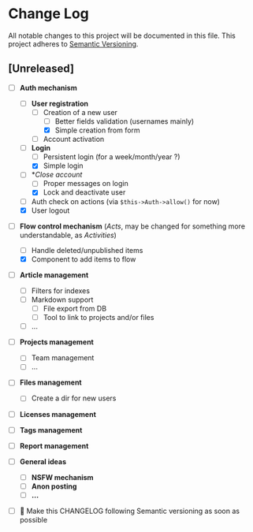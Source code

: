 # Change Log
All notable changes to this project will be documented in this file.
This project adheres to [Semantic Versioning](http://semver.org/).

## [Unreleased]

  - [ ] **Auth mechanism**
    - [ ] **User registration**
      - [ ] Creation of a new user
        - [ ] Better fields validation (usernames mainly)
        - [x] Simple creation from form
      - [ ] Account activation
    - [ ] **Login**
      - [ ] Persistent login (for a week/month/year ?)
      - [x] Simple login
    - [ ] **Close account*
      - [ ] Proper messages on login
      - [x] Lock and deactivate user
    - [ ] Auth check on actions (via `$this->Auth->allow()` for now)
    - [x] User logout
  - [ ] **Flow control mechanism** (_Acts_, may be changed for something more understandable, as _Activities_)
    - [ ] Handle deleted/unpublished items
    - [x] Component to add items to flow
  - [ ] **Article management**
    - [ ] Filters for indexes
    - [ ] Markdown support
      - [ ] File export from DB
      - [ ] Tool to link to projects and/or files
    - [ ] ...
  - [ ] **Projects management**
    - [ ] Team management
    - [ ] ...
  - [ ] **Files management**
    - [ ] Create a dir for new users
  - [ ] **Licenses management**
  - [ ] **Tags management**
  - [ ] **Report management**
  - [ ] **General ideas**
    - [ ] **NSFW mechanism**
    - [ ] **Anon posting**
    - [ ] **...**
  - [ ] :red_circle: Make this CHANGELOG following Semantic versioning as soon as possible
  